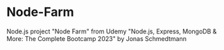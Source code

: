 # Node-Farm
Node.js project "Node Farm" from Udemy "Node.js, Express, MongoDB &amp; More: The Complete Bootcamp 2023" by Jonas Schmedtmann
